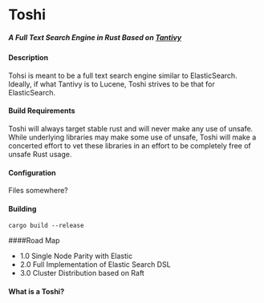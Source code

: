 # Toshi
##### A Full Text Search Engine in Rust Based on [Tantivy](https://github.com/tantivy-search/tantivy)

#### Description
Tohsi is meant to be a full text search engine similar to ElasticSearch. Ideally, if what Tantivy is to Lucene, Toshi strives
to be that for ElasticSearch. 

#### Build Requirements
Toshi will always target stable rust and will never make any use of unsafe. While underlying libraries may make some 
use of unsafe, Toshi will make a concerted effort to vet these libraries in an effort to be completely free
of unsafe Rust usage.

#### Configuration

Files somewhere?

#### Building

`cargo build --release`

####Road Map
- 1.0 Single Node Parity with Elastic
- 2.0 Full Implementation of Elastic Search DSL
- 3.0 Cluster Distribution based on Raft

#### What is a Toshi?

